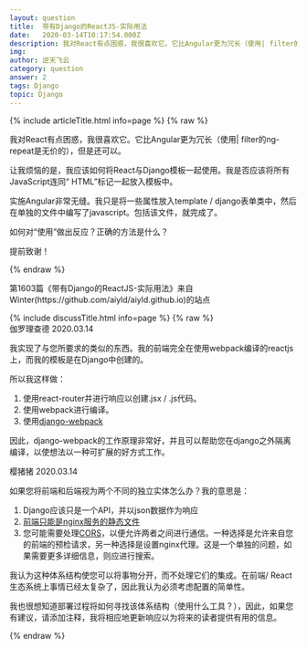 ```yaml
---
layout: question
title:  带有Django的ReactJS-实际用法
date:   2020-03-14T10:17:54.000Z
description: 我对React有点困惑，我很喜欢它。它比Angular更为冗长（使用| filter的ng-repeat是无价的），但是还可以。让我烦恼的是，我应该如...
img: 
author: 逆天飞云
category: question
answer: 2
tags: Django
topic: Django
---
```

<div class="article-root">
  <div class="article">
    {% include articleTitle.html info=page %}
    {% raw %}
    <div class="article-content"><p><font style="vertical-align: inherit;"><font style="vertical-align: inherit;">我对React有点困惑，我很喜欢它。</font><font style="vertical-align: inherit;">它比Angular更为冗长（使用| filter的ng-repeat是无价的），但是还可以。</font></font></p>

<p><font style="vertical-align: inherit;"><font style="vertical-align: inherit;">让我烦恼的是，我应该如何将React与Django模板一起使用。</font><font style="vertical-align: inherit;">我是否应该将所有JavaScript连同“ HTML”标记一起放入模板中。</font></font></p>

<p><font style="vertical-align: inherit;"><font style="vertical-align: inherit;">实施Angular非常无缝。</font><font style="vertical-align: inherit;">我只是将一些属性放入template / django表单类中，然后在单独的文件中编写了javascript。</font><font style="vertical-align: inherit;">包括该文件，就完成了。</font></font></p>

<p><font style="vertical-align: inherit;"><font style="vertical-align: inherit;">如何对“使用”做出反应？</font><font style="vertical-align: inherit;">正确的方法是什么？</font></font></p>

<p><font style="vertical-align: inherit;"><font style="vertical-align: inherit;">提前致谢！</font></font></p></div>
    {% endraw %}
  </div>
  <p class="winter_mark">第1603篇《带有Django的ReactJS-实际用法》来自Winter(https://github.com/aiyld/aiyld.github.io)的站点</p>
  <div class="discuss-wrapper">
    {% include discussTitle.html info=page %}
    {% raw %}
    <div class="discuss-item">
        <div class="discuss-parent">
          <div class="discuss-meta">
            <span class="discuss-user">伽罗理查德</span>
            <span class="discuss-time">2020.03.14</span>
          </div>
          <div class="discuss-comment"><p><font style="vertical-align: inherit;"><font style="vertical-align: inherit;">我实现了与您所要求的类似的东西。</font><font style="vertical-align: inherit;">我的前端完全在使用webpack编译的reactjs上，而我的模板是在Django中创建的。</font></font></p>

<p><font style="vertical-align: inherit;"><font style="vertical-align: inherit;">所以我这样做：</font></font></p>

<ol>
<li><font style="vertical-align: inherit;"><font style="vertical-align: inherit;">使用react-router并进行响应以创建.jsx / .js代码。 </font></font></li>
<li><font style="vertical-align: inherit;"><font style="vertical-align: inherit;">使用webpack进行编译。</font></font></li>
<li><font style="vertical-align: inherit;"><font style="vertical-align: inherit;">使用</font></font><a href="https://github.com/owais/django-webpack-loader" rel="nofollow"><font style="vertical-align: inherit;"><font style="vertical-align: inherit;">django-webpack</font></font></a></li>
</ol>

<p><font style="vertical-align: inherit;"><font style="vertical-align: inherit;">因此，django-webpack的工作原理非常好，并且可以帮助您在django之外隔离编译，以使想法以一种可扩展的好方式工作。</font></font></p></div>
        </div></div><div class="discuss-item">
        <div class="discuss-parent">
          <div class="discuss-meta">
            <span class="discuss-user">樱猪猪</span>
            <span class="discuss-time">2020.03.14</span>
          </div>
          <div class="discuss-comment"><p><font style="vertical-align: inherit;"><font style="vertical-align: inherit;">如果您将前端和后端视为两个不同的独立实体怎么办？</font><font style="vertical-align: inherit;">我的意思是：</font></font></p>

<ol>
<li><font style="vertical-align: inherit;"><font style="vertical-align: inherit;">Django应该只是一个API，并以json数据作为响应</font></font></li>
<li><a href="https://github.com/mxstbr/react-boilerplate/blob/master/app/.nginx.conf" rel="noreferrer"><font style="vertical-align: inherit;"><font style="vertical-align: inherit;">前端只能是nginx服务的静态文件</font></font></a></li>
<li><font style="vertical-align: inherit;"><font style="vertical-align: inherit;">您可能需要处理</font></font><a href="https://www.google.com/search?q=CORS&amp;oq=CORS&amp;aqs=chrome..69i57j0l5.971j0j7&amp;sourceid=chrome&amp;ie=UTF-8" rel="noreferrer"><font style="vertical-align: inherit;"><font style="vertical-align: inherit;">CORS</font></font></a><font style="vertical-align: inherit;"><font style="vertical-align: inherit;">，以便允许两者之间进行通信。</font><font style="vertical-align: inherit;">一种选择是允许来自您的前端的预检请求，另一种选择是设置nginx代理。</font><font style="vertical-align: inherit;">这是一个单独的问题，如果需要更多详细信息，则应进行搜索。</font></font></li>
</ol>

<p><font style="vertical-align: inherit;"><font style="vertical-align: inherit;">我认为这种体系结构使您可以将事物分开，而不处理它们的集成。</font><font style="vertical-align: inherit;">在前端/ React生态系统上事情已经太复杂了，因此我认为必须考虑配置的简单性。</font></font></p>

<p><font style="vertical-align: inherit;"><font style="vertical-align: inherit;">我也很想知道部署过程将如何寻找该体系结构（使用什么工具？），因此，如果您有建议，请添加注释，我将相应地更新响应以为将来的读者提供有用的信息。</font></font></p></div>
        </div></div>
    {% endraw %}
  </div>
<div>
